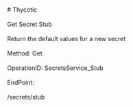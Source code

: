<br>#     Thycotic</br>
<br>Get Secret Stub</br>
<br>Return the default values for a new secret</br>
<br>Method: Get</br>
<br>OperationID: SecretsService_Stub</br>
<br>EndPoint:</br>
<br>/secrets/stub</br>
